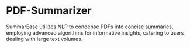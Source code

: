 # PDF-Summarizer
SummarEase utilizes NLP to condense PDFs into concise summaries, employing advanced algorithms for informative insights, catering to users dealing with large text volumes.
